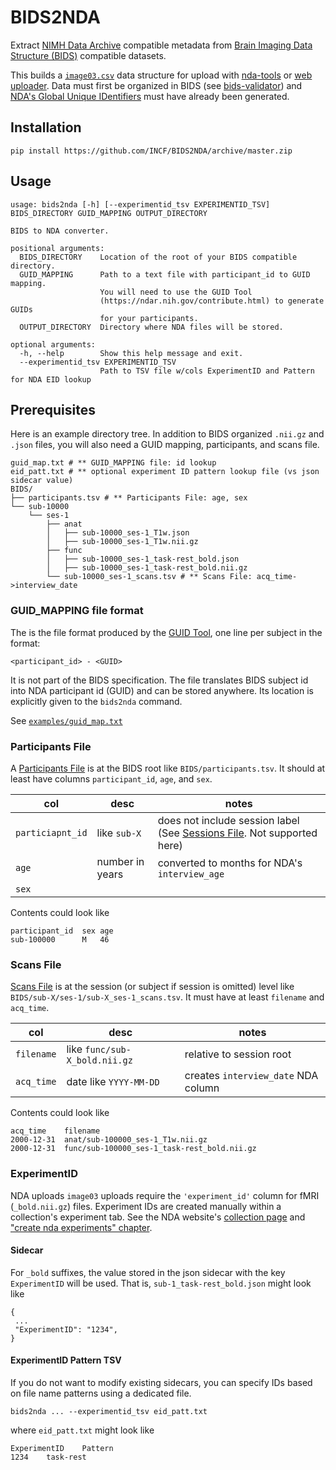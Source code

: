 # BIDS2NDA
Extract [NIMH Data Archive](https://nda.nih.gov/) compatible metadata from [Brain Imaging Data Structure (BIDS)](https://bids-specification.readthedocs.io/) compatible datasets.

This builds a [`image03.csv`](https://nda.nih.gov/data-structure/image03) data structure for upload with [nda-tools](https://github.com/NDAR/nda-tools) or [web uploader](https://nda.nih.gov/vt/).
Data must first be organized in BIDS (see [bids-validator](https://bids-validator.readthedocs.io/en/stable/)) and [NDA's Global Unique IDentifiers](https://nda.nih.gov/nda/data-standards#guid) must have already been generated.

## Installation


    pip install https://github.com/INCF/BIDS2NDA/archive/master.zip


## Usage
<!-- python3 -m bids2nda.main -h -->

    usage: bids2nda [-h] [--experimentid_tsv EXPERIMENTID_TSV] BIDS_DIRECTORY GUID_MAPPING OUTPUT_DIRECTORY

    BIDS to NDA converter.

    positional arguments:
      BIDS_DIRECTORY    Location of the root of your BIDS compatible directory.
      GUID_MAPPING      Path to a text file with participant_id to GUID mapping.
                        You will need to use the GUID Tool
                        (https://ndar.nih.gov/contribute.html) to generate GUIDs
                        for your participants.
      OUTPUT_DIRECTORY  Directory where NDA files will be stored.

    optional arguments:
      -h, --help        Show this help message and exit.
      --experimentid_tsv EXPERIMENTID_TSV
                        Path to TSV file w/cols ExperimentID and Pattern for NDA EID lookup

## Prerequisites

Here is an example directory tree. In addition to BIDS organized `.nii.gz` and `.json` files, you will also need a GUID mapping, participants, and scans file.
```
guid_map.txt # ** GUID_MAPPING file: id lookup
eid_patt.txt # ** optional experiment ID pattern lookup file (vs json sidecar value)
BIDS/
├── participants.tsv # ** Participants File: age, sex
└── sub-10000
    └── ses-1
        ├── anat
        │   ├── sub-10000_ses-1_T1w.json
        │   ├── sub-10000_ses-1_T1w.nii.gz
        ├── func
        │   ├── sub-10000_ses-1_task-rest_bold.json
        │   ├── sub-10000_ses-1_task-rest_bold.nii.gz
        └── sub-10000_ses-1_scans.tsv # ** Scans File: acq_time->interview_date
```


### GUID_MAPPING file format
The is the file format produced by the [GUID Tool](https://nda.nih.gov/nda/nda-tools#guid-tool), one line per subject in the format:

`<participant_id> - <GUID>`

It is not part of the BIDS specification.
The file translates BIDS subject id into NDA participant id (GUID) and can be stored anywhere.
Its location is explicitly given to the `bids2nda` command.

See [`examples/guid_map.txt`](examples/guid_map.txt)

### Participants File
A [Participants File](https://bids-specification.readthedocs.io/en/stable/modality-agnostic-files.html#participants-file) is at the BIDS root like `BIDS/participants.tsv`.
It should at least have columns `participant_id`, `age`, and `sex`.

|col|desc|notes|
|---|---|---|
|`particiapnt_id` | like `sub-X` | does not include session label (See [Sessions File](https://bids-specification.readthedocs.io/en/stable/modality-agnostic-files.html#sessions-file). Not supported here) |
|`age` | number in years | converted to months for NDA's `interview_age`|
|`sex` |||

Contents could look like
```
participant_id	sex	age
sub-100000  	M	46
```

### Scans File

[Scans File](https://bids-specification.readthedocs.io/en/stable/modality-agnostic-files.html#scans-file) is at the session (or subject if session is omitted) level like `BIDS/sub-X/ses-1/sub-X_ses-1_scans.tsv`. 
It must have at least `filename` and `acq_time`.

|col|desc|notes|
|---|---|---|
|`filename`| like `func/sub-X_bold.nii.gz` | relative to session root |
|`acq_time`| date like `YYYY-MM-DD` | creates `interview_date` NDA column|


Contents could look like
```
acq_time	filename
2000-12-31	anat/sub-100000_ses-1_T1w.nii.gz
2000-12-31	func/sub-100000_ses-1_task-rest_bold.nii.gz
```

### ExperimentID
NDA uploads `image03` uploads require the `'experiment_id'` column for fMRI (`_bold.nii.gz`) files.
Experiment IDs are created manually within a collection's experiment tab. See the NDA website's [collection page](https://ndar.nih.gov/user/dashboard/collections.html) and ["create nda experiments" chapter](https://nda.nih.gov/nda/tutorials/nda-experiments?chapter=create-nda-experiments).

#### Sidecar
For `_bold` suffixes, the value stored in the json sidecar with the key `ExperimentID` will be used. That is, `sub-1_task-rest_bold.json` might look like
```
{
 ...
 "ExperimentID": "1234",
}
```

#### ExperimentID Pattern TSV
If you do not want to modify existing sidecars, you can specify IDs based on file name patterns using a dedicated file.

```
bids2nda ... --experimentid_tsv eid_patt.txt
```

where `eid_patt.txt` might look like

```
ExperimentID	Pattern
1234	task-rest
```
